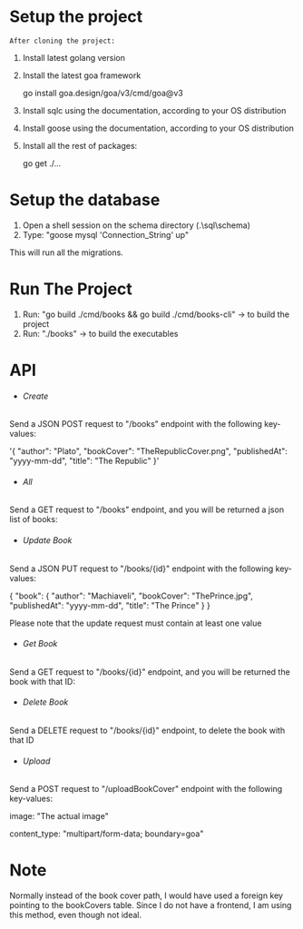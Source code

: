 # Setup the project

    After cloning the project:

1. Install latest golang version
2. Install the latest goa framework

   go install goa.design/goa/v3/cmd/goa@v3
3. Install sqlc using the documentation, according to your OS distribution
4. Install goose using the documentation, according to your OS distribution
5. Install all the rest of packages:

   go get ./...

# Setup the database

1. Open a shell session on the schema directory (.\\sql\schema\)
2. Type: "goose mysql 'Connection_String' up"

This will run all the migrations.

# Run The Project

1. Run: "go build ./cmd/books && go build ./cmd/books-cli" -> to build the project
2. Run: "./books" -> to build the executables

# API

- ###### Create

Send a JSON POST request to  "/books" endpoint with the following key-values:

'{
      "author": "Plato",
      "bookCover": "TheRepublicCover.png",
      "publishedAt": "yyyy-mm-dd",
      "title": "The Republic"
   }'

- ###### All

Send a GET request to "/books" endpoint, and you will be returned a json list of books:

- ###### Update Book

Send a JSON PUT request to  "/books/{id}" endpoint with the following key-values:

{
  "book": {
      "author": "Machiaveli",
      "bookCover": "ThePrince.jpg",
      "publishedAt": "yyyy-mm-dd",
      "title": "The Prince"
  }
}

Please note that the update request must contain at least one value

- ###### Get Book

Send a GET request to "/books/{id}" endpoint, and you will be returned the book with that ID:

- ###### Delete Book

Send a DELETE request to "/books/{id}" endpoint, to delete the book with that ID

- ###### Upload

Send a POST request to  "/uploadBookCover" endpoint with the following key-values:

image: "The actual image"

content_type: "multipart/form-data; boundary=goa"

# Note

Normally instead of the book cover path, I would have used a foreign key pointing to the bookCovers table. Since I do not have a frontend, I am using this method, even though not ideal.
